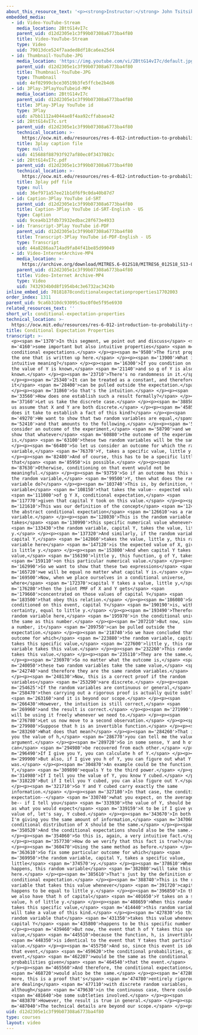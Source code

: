 ```yaml
---
about_this_resource_text: '<p><strong>Instructor:</strong> John Tsitsiklis</p>'
embedded_media:
  - id: Video-YouTube-Stream
    media_location: 2BttG14vI7c
    parent_uid: d12d2305e1c3f99b07308a6773ba4f80
    title: Video-YouTube-Stream
    type: Video
    uid: 79013dce524f7aaded8df18ca6ea25d4
  - id: Thumbnail-YouTube-JPG
    media_location: 'https://img.youtube.com/vi/2BttG14vI7c/default.jpg'
    parent_uid: d12d2305e1c3f99b07308a6773ba4f80
    title: Thumbnail-YouTube-JPG
    type: Thumbnail
    uid: 4ef02999cbce30519b3fe5ffcbe2b4d6
  - id: 3Play-3PlayYouTubeid-MP4
    media_location: 2BttG14vI7c
    parent_uid: d12d2305e1c3f99b07308a6773ba4f80
    title: 3Play-3Play YouTube id
    type: 3Play
    uid: a7bb1112a4044ae8f4aa92cffabaea42
  - id: 2BttG14vI7c.srt
    parent_uid: d12d2305e1c3f99b07308a6773ba4f80
    technical_location: >-
      https://ocw.mit.edu/resources/res-6-012-introduction-to-probability-spring-2018/part-i-the-fundamentals/conditional-expectation-properties/2BttG14vI7c.srt
    title: 3play caption file
    type: null
    uid: 415688f88793f927af80ec0f3437082c
  - id: 2BttG14vI7c.pdf
    parent_uid: d12d2305e1c3f99b07308a6773ba4f80
    technical_location: >-
      https://ocw.mit.edu/resources/res-6-012-introduction-to-probability-spring-2018/part-i-the-fundamentals/conditional-expectation-properties/2BttG14vI7c.pdf
    title: 3play pdf file
    type: null
    uid: 36ef971a57ee21b1df6f9c0da40b87d7
  - id: Caption-3Play YouTube id-SRT
    parent_uid: d12d2305e1c3f99b07308a6773ba4f80
    title: Caption-3Play YouTube id-SRT-English - US
    type: Caption
    uid: 9cea4b13fdb73932edbac28f673e4933
  - id: Transcript-3Play YouTube id-PDF
    parent_uid: d12d2305e1c3f99b07308a6773ba4f80
    title: Transcript-3Play YouTube id-PDF-English - US
    type: Transcript
    uid: 44a8286aa714ad9fa84f41be85d99049
  - id: Video-InternetArchive-MP4
    media_location: >-
      https://archive.org/download/MITRES.6-012S18/MITRES6_012S18_S13-01_300k.mp4
    parent_uid: d12d2305e1c3f99b07308a6773ba4f80
    title: Video-Internet Archive-MP4
    type: Video
    uid: 7432934b0d8f1954b4c3e6732ac3424b
inline_embed_id: 70181878conditionalexpectationproperties17702003
order_index: 1311
parent_uid: 9ca6b310dc93095c9ac0f0e5f95e6930
related_resources_text: ''
short_url: conditional-expectation-properties
technical_location: >-
  https://ocw.mit.edu/resources/res-6-012-introduction-to-probability-spring-2018/part-i-the-fundamentals/conditional-expectation-properties
title: Conditional Expectation Properties
transcript: >-
  <p><span m='1370'>In this segment, we point out and discuss</span> <span
  m='4160'>some important but also intuitive properties</span> <span m='7330'>of
  conditional expectations.</span> </p><p><span m='9580'>The first property is
  the one that is written up here.</span> </p><p><span m='13900'>What is the
  intuitive meaning?</span> </p><p><span m='16300'>If you condition on Y, then
  the value of Y is known,</span> <span m='21140'>and so g of Y is also
  known.</span> </p><p><span m='23710'>There's no randomness in it.</span>
  </p><p><span m='25340'>It can be treated as a constant, and therefore
  it</span> <span m='28400'>can be pulled outside the expectation.</span>
  </p><p><span m='31860'>So that's the intuition.</span> </p><p><span
  m='33560'>How does one establish such a result formally?</span> </p><p><span
  m='37160'>Let us take the discrete case.</span> </p><p><span m='38850'>So let
  us assume that X and Y are both discrete.</span> </p><p><span m='45850'>What
  does it take to establish a fact of this kind?</span> </p><p><span
  m='49270'>We want to show that two random variables are equal,</span> <span
  m='52410'>and that amounts to the following.</span> </p><p><span m='54830'>We
  consider an outcome of the experiment,</span> <span m='58790'>and we want to
  show that whatever</span> <span m='60880'>the outcome of the experiment
  is,</span> <span m='63100'>these two random variables will be the same.</span>
  </p><p><span m='66480'>So let us consider an outcome for which the random
  variable,</span> <span m='76370'>Y, takes a specific value, little y.</span>
  </p><p><span m='82480'>And of course, this has to be a specific little y
  that</span> <span m='85950'>is possible.</span> </p><p><span
  m='87630'>Otherwise, conditioning on that event would not be
  meaningful.</span> </p><p><span m='93759'>So if an outcome has this value for
  the random variable,</span> <span m='99500'>Y, then what does the random
  variable do?</span> </p><p><span m='103740'>This is, by definition, the random
  variable</span> <span m='108150'>that takes the value-- expected value</span>
  <span m='111080'>of g Y X, conditional expectation,</span> <span
  m='117770'>given that capital Y took on this value.</span> </p><p><span
  m='121610'>This was our definition of the concept</span> <span m='124220'>of
  the abstract conditional expectation</span> <span m='126610'>as a random
  variable.</span> </p><p><span m='128030'>This is the random variable that
  takes</span> <span m='130990'>this specific numerical value whenever</span>
  <span m='133430'>the random variable, capital Y, takes the value, little
  y.</span> </p><p><span m='137320'>And similarly, if the random variable,
  capital Y,</span> <span m='142860'>takes the value, little y, this random
  variable here</span> <span m='147120'>is the expected value of X, given that Y
  is little y.</span> </p><p><span m='153800'>And when capital Y takes the
  value,</span> <span m='156190'>little y, this function, g of Y, takes</span>
  <span m='159110'>on this particular numerical value.</span> </p><p><span
  m='162990'>So we want to show that these two expressions</span> <span
  m='165720'>we will be equal no matter what capital Y is.</span> </p><p><span
  m='169500'>Now, when we place ourselves in a conditional universe,
  where</span> <span m='172370'>capital Y takes a value, little y,</span> <span
  m='176280'>then the joint PMF of X and Y gets</span> <span
  m='179660'>concentrated on those values of capital Y</span> <span
  m='183500'>that obey this relation.</span> </p><p><span m='186080'>So
  conditioned on this event, capital Y</span> <span m='190190'>is, with
  certainty, equal to little y.</span> </p><p><span m='193490'>Therefore, this
  random variable here,</span> <span m='195970'>in the conditional universe, is
  the same as this number.</span> </p><p><span m='207210'>But now, since this is
  a number, it</span> <span m='209750'>can be pulled outside the
  expectation.</span> </p><p><span m='218740'>So we have concluded that for any
  outcome for which</span> <span m='223880'>the random variable, capital Y,
  takes this specific value,</span> <span m='227600'>little y, this random
  variable takes this value.</span> </p><p><span m='232260'>This random variable
  takes this value.</span> </p><p><span m='235110'>They are the same.</span>
  </p><p><span m='236970'>So no matter what the outcome is,</span> <span
  m='240050'>these two random variables take the same value,</span> <span
  m='242740'>and therefore they are the same random variables.</span>
  </p><p><span m='248130'>Now, this is a correct proof if the random
  variables</span> <span m='253290'>are discrete.</span> </p><p><span
  m='254625'>If the random variables are continuous or general,</span> <span
  m='258470'>then carrying out a rigorous proof is actually quite subtle,</span>
  <span m='263160'>and it is beyond our scope.</span> </p><p><span
  m='266430'>However, the intuition is still correct,</span> <span
  m='269960'>and the result is correct.</span> </p><p><span m='271990'>And we
  will be using it freely whenever we need to.</span> </p><p><span
  m='276780'>Let us now move to a second observation.</span> </p><p><span
  m='279980'>Suppose that h is an invertible function.</span> </p><p><span
  m='283260'>What does that mean?</span> </p><p><span m='284260'>That if I give
  you the value of h,</span> <span m='286770'>you can tell me the value of the
  argument.</span> </p><p><span m='289720'>So in some sense, Y and h of Y
  can</span> <span m='294980'>be recovered from each other.</span> </p><p><span
  m='296490'>If I give you Y, you can calculate h of Y.</span> </p><p><span
  m='299900'>But also, if I give you h of Y, you can figure out what Y
  was.</span> </p><p><span m='304870'>An example could be the function, h of
  Y,</span> <span m='309890'>equals Y to the third power.</span> </p><p><span
  m='314980'>If I tell you the value of Y, you know Y cubed.</span> </p><p><span
  m='318220'>But if I tell you Y cubed, you can also figure out Y.</span>
  </p><p><span m='321710'>So Y and Y cubed carry exactly the same
  information.</span> </p><p><span m='327180'>In that case, the conditional
  expectation--</span> <span m='330740'>what you expect, on the average, X to
  be-- if I tell you</span> <span m='333930'>the value of Y, should be the same
  as what you would expect</span> <span m='339159'>X to be if I give you the
  value of, let's say, Y cubed.</span> </p><p><span m='343670'>In both cases,
  I'm giving you the same amount of information,</span> <span m='347060'>so the
  conditional distribution of X should be the same.</span> </p><p><span
  m='350520'>And the conditional expectations should also be the same.</span>
  </p><p><span m='354060'>So this is, again, a very intuitive fact.</span>
  </p><p><span m='357730'>How do we verify that this fact is true?</span>
  </p><p><span m='360470'>Using the same method as before.</span> </p><p><span
  m='363610'>So fix some particular outcome for which</span> <span
  m='369950'>the random variable, capital Y, takes a specific value,
  little</span> <span m='374570'>y.</span> </p><p><span m='378610'>When that
  happens, this random variable</span> <span m='382080'>will take this value
  here.</span> </p><p><span m='385610'>That's just by the definition of
  conditional expectation.</span> </p><p><span m='388740'>This is the random
  variable that takes this value whenever</span> <span m='391720'>capital Y
  happens to be equal to little y.</span> </p><p><span m='396850'>In that case,
  we also have that h of capital</span> <span m='401650'>Y takes on a specific
  value, h of little y.</span> </p><p><span m='408659'>When this random variable
  takes this specific value,</span> <span m='414440'>this random variable here
  will take a value of this kind.</span> </p><p><span m='427830'>So this is the
  random variable that</span> <span m='431350'>takes this value whenever h of
  capital Y</span> <span m='435800'>happens to be this specific number.</span>
  </p><p><span m='439460'>But now, the event that h of Y takes this specific
  value,</span> <span m='445510'>because the function, h, is invertible,</span>
  <span m='448350'>is identical to the event that Y takes that particular
  value.</span> </p><p><span m='455750'>And so, since this event is identical to
  that event,</span> <span m='459620'>the conditional probabilities, given this
  event,</span> <span m='462207'>would be the same as the conditional
  probabilities given</span> <span m='464540'>that the event.</span>
  </p><p><span m='465560'>And therefore, the conditional expectations</span>
  <span m='468720'>would also be the same.</span> </p><p><span m='472800'>Once
  more, this is a proof that's</span> <span m='474780'>entirely rigorous if we
  are dealing</span> <span m='477110'>with discrete random variables,
  although</span> <span m='479630'>in the continuous case, there could</span>
  <span m='481640'>be some subtleties involved.</span> </p><p><span
  m='483870'>However, the result is true in general.</span> </p><p><span
  m='487040'>The technical details are beyond our scope.</span> </p><p></p>
uid: d12d2305e1c3f99b07308a6773ba4f80
type: courses
layout: video
---
```

